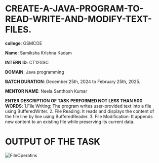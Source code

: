 # CREATE-A-JAVA-PROGRAM-TO-READ-WRITE-AND-MODIFY-TEXT-FILES.

**college**: GSMCOE

**Name**: Samiksha Krishna Kadam

**INTERN ID**: CT12GSC

**DOMAIN**: Java programming

**BATCH DURATION**: December 25th, 2024 to February 25th, 2025.

**MENTOR NAME**: Neela Santhosh Kumar

**ENTER DESCRIPTION OF TASK PERFORMED NOT LESS THAN 500 WORDS**: 1.File Writing: The program writes user-provided text into a file using BufferedWriter.
2. File Reading: It reads and displays the content of the file line by line using BufferedReader.
3. File Modification: It appends new content to an existing file while preserving its current data.

# OUTPUT OF THE TASK
![FileOperatins](https://github.com/user-attachments/assets/82a0a4a2-20e5-4c73-bbd9-6433362d340d)

